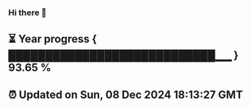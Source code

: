 ### Hi there 👋
⏳ Year progress { ████████████████████████████▁▁ } 93.65 %
---
⏰ Updated on Sun, 08 Dec 2024 18:13:27 GMT
---
